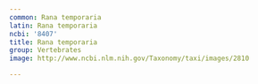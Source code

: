 ```yaml
---
common: Rana temporaria
latin: Rana temporaria
ncbi: '8407'
title: Rana temporaria
group: Vertebrates
image: http://www.ncbi.nlm.nih.gov/Taxonomy/taxi/images/2810

---
```

